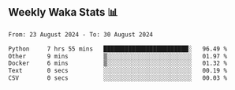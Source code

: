 ## Weekly Waka Stats 📊
<!--START_SECTION:waka-->

```txt
From: 23 August 2024 - To: 30 August 2024

Python     7 hrs 55 mins   ████████████████████████░   96.49 %
Other      9 mins          ▒░░░░░░░░░░░░░░░░░░░░░░░░   01.97 %
Docker     6 mins          ▒░░░░░░░░░░░░░░░░░░░░░░░░   01.32 %
Text       0 secs          ░░░░░░░░░░░░░░░░░░░░░░░░░   00.19 %
CSV        0 secs          ░░░░░░░░░░░░░░░░░░░░░░░░░   00.03 %
```

<!--END_SECTION:waka-->

<!--

Here are some ideas to get you started:

- 🔭 I’m currently working on (way to add branches committed on)
- 🌱 I’m currently learning Web Frameworks and Machine Learning! (Lisp, JS (react & angular), Python, and __)
- 💬 Ask me about ...
- 📫 How to reach me: 
- 😄 Pronouns: He/Him/His
- ⚡ Fun fact: ...

that-recsys-lab
-->
